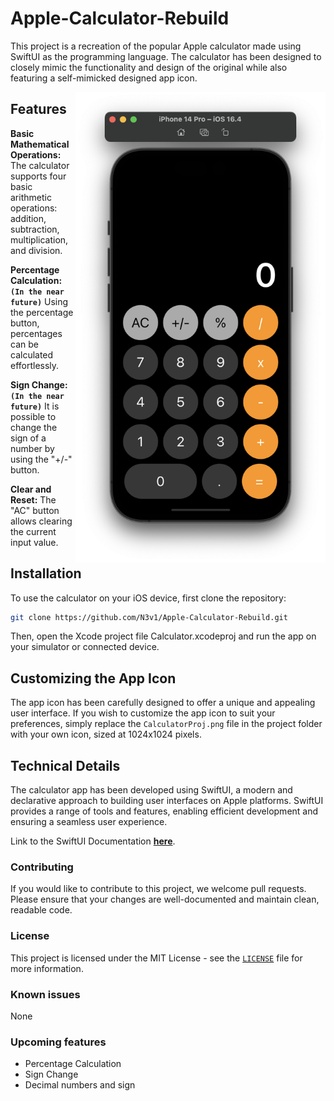 # Apple-Calculator-Rebuild
<!--<img align="right"  width="100" src="https://media.giphy.com/media/M9gbBd9nbDrOTu1Mqx/giphy.gif"></a>-->
This project is a recreation of the popular Apple calculator made using SwiftUI as the programming language. The calculator has been designed to closely mimic the functionality and design of the original while also featuring a self-mimicked designed app icon.

<img align="right" width="400" src="Calculator.png"></a>
## Features
**Basic Mathematical Operations:** The calculator supports four basic arithmetic operations: addition, subtraction, multiplication, and division.

**Percentage Calculation: `(In the near future)`** Using the percentage button, percentages can be calculated effortlessly.

**Sign Change: `(In the near future)`** It is possible to change the sign of a number by using the "+/-" button.

**Clear and Reset:** The "AC" button allows clearing the current input value.

## Installation
To use the calculator on your iOS device, first clone the repository:
```bash
git clone https://github.com/N3v1/Apple-Calculator-Rebuild.git
```
Then, open the Xcode project file Calculator.xcodeproj and run the app on your simulator or connected device.

## Customizing the App Icon
The app icon has been carefully designed to offer a unique and appealing user interface. If you wish to customize the app icon to suit your preferences, simply replace the `CalculatorProj.png` file in the project folder with your own icon, sized at 1024x1024 pixels.

## Technical Details
The calculator app has been developed using SwiftUI, a modern and declarative approach to building user interfaces on Apple platforms. SwiftUI provides a range of tools and features, enabling efficient development and ensuring a seamless user experience. 

Link to the SwiftUI Documentation **[here](https://developer.apple.com/xcode/swiftui/)**.

### Contributing
If you would like to contribute to this project, we welcome pull requests. Please ensure that your changes are well-documented and maintain clean, readable code. 

### License
This project is licensed under the MIT License - see the [`LICENSE`](LICENSE) file for more information.

### Known issues
None


### Upcoming features
- Percentage Calculation
- Sign Change
- Decimal numbers and sign



